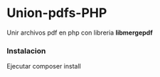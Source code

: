 # Union-pdfs-PHP
Unir archivos pdf en php con libreria **libmergepdf**

### Instalacion
Ejecutar composer install
